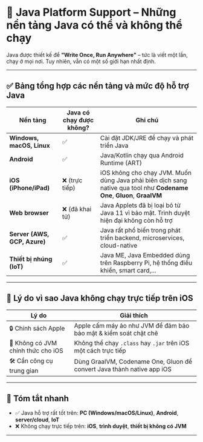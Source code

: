 # 📘 Java Platform Support – Những nền tảng Java có thể và không thể chạy

Java được thiết kế để **"Write Once, Run Anywhere"** – tức là viết một lần, chạy ở mọi nơi. Tuy nhiên, vẫn có một số giới hạn nhất định.

---

## ✅ Bảng tổng hợp các nền tảng và mức độ hỗ trợ Java

| **Nền tảng**             | **Java có chạy được không?** | **Ghi chú** |
|--------------------------|-------------------------------|-------------|
| **Windows, macOS, Linux**| ✅ | Cài đặt JDK/JRE để chạy và phát triển Java |
| **Android**              | ✅ | Java/Kotlin chạy qua Android Runtime (ART) |
| **iOS (iPhone/iPad)**    | ❌ (trực tiếp) | iOS không cho chạy JVM. Muốn dùng Java phải biên dịch sang native qua tool như **Codename One**, **Gluon**, **GraalVM** |
| **Web browser**          | ❌ (đã khai tử) | Java Applets đã bị loại bỏ từ Java 11 vì bảo mật. Trình duyệt hiện đại không còn hỗ trợ |
| **Server (AWS, GCP, Azure)** | ✅ | Java rất phổ biến trong phát triển backend, microservices, cloud-native |
| **Thiết bị nhúng (IoT)** | ✅ | Java ME, Java Embedded dùng trên Raspberry Pi, hệ thống điều khiển, smart card,... |

---

## 📌 Lý do vì sao Java **không chạy trực tiếp trên iOS**

| Lý do | Giải thích |
|------|------------|
| 🔒 Chính sách Apple | Apple cấm máy ảo như JVM để đảm bảo bảo mật & kiểm soát chặt chẽ |
| 🚫 Không có JVM chính thức cho iOS | Không thể chạy `.class` hay `.jar` trên iOS một cách trực tiếp |
| 🛠 Cần công cụ trung gian | Dùng GraalVM, Codename One, Gluon để convert Java thành native app iOS |

---

## 🧠 Tóm tắt nhanh

- ✅ Java hỗ trợ rất tốt trên: **PC (Windows/macOS/Linux)**, **Android**, **server/cloud**, **IoT**
- ❌ Không chạy trực tiếp trên: **iOS**, **trình duyệt**, **thiết bị không có JVM**

---
